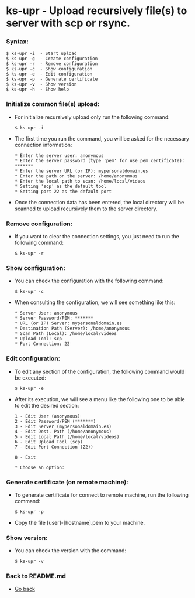 ks-upr - Upload recursively file(s) to server with scp or rsync.
================================================================

### Syntax:

```shell
$ ks-upr -i  - Start upload
$ ks-upr -g  - Create configuration
$ ks-upr -r  - Remove configuration
$ ks-upr -c  - Show configuration
$ ks-upr -e  - Edit configuration
$ ks-upr -p  - Generate certificate
$ ks-upr -v  - Show version
$ ks-upr -h  - Show help
```

### Initialize common file(s) upload:

  * For initialize recursively upload only run the following command:
  
    ```shell
    $ ks-upr -i
    ````
    
  * The first time you run the command, you will be asked for the necessary connection information:

    ```shell
    * Enter the server user: anonymous
    * Enter the server password (type 'pem' for use pem certificate): *******
    * Enter the server URL (or IP): mypersonaldomain.es
    * Enter the path on the server: /home/anonymous
    * Enter the local path to scan: /home/local/videos
    * Setting 'scp' as the default tool
    * Setting port 22 as the default port
    ````

  * Once the connection data has been entered, the local directory will be scanned to upload recursively them to the server directory.
    
### Remove configuration:

  * If you want to clear the connection settings, you just need to run the following command:
  
    ```shell
    $ ks-upr -r
    ````
    
### Show configuration:

  * You can check the configuration with the following command:
  
    ```shell
    $ ks-upr -c
    ````
    
  * When consulting the configuration, we will see something like this:

    ```shell
    * Server User: anonymous
    * Server Password/PEM: *******
    * URL (or IP) Server: mypersonaldomain.es
    * Destination Path (Server): /home/anonymous
    * Scan Path (Local): /home/local/videos
    * Upload Tool: scp
    * Port Connection: 22
    ````
    
### Edit configuration:

  * To edit any section of the configuration, the following command would be executed:

    ```shell
    $ ks-upr -e
    ````
    
  * After its execution, we will see a menu like the following one to be able to edit the desired section:

    ```shell
    1 - Edit User (anonymous)
    2 - Edit Password/PEM (*******)
    3 - Edit Server (mypersonaldomain.es)
    4 - Edit Dest. Path (/home/anonymous)
    5 - Edit Local Path (/home/local/videos)
    6 - Edit Upload Tool (scp)
    7 - Edit Port Connection (22))

    8 - Exit

    * Choose an option: 
    ````

### Generate certificate (on remote machine):

  * To generate certificate for connect to remote machine, run the following command:

    ```shell
    $ ks-upr -p
    ````
    
  * Copy the file [user]-[hostname].pem to your machine.

### Show version:

  * You can check the version with the command:
   
    ```shell
    $ ks-upr -v
    ````
    
### Back to README.md
    
* [Go back](../README.md)
  
